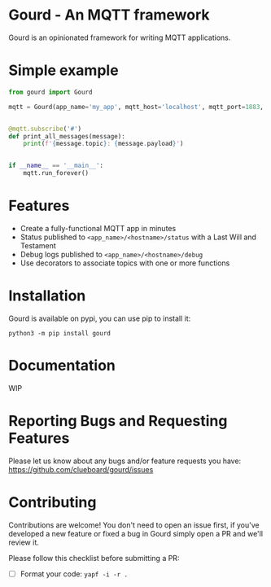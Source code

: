 # Gourd - An MQTT framework

Gourd is an opinionated framework for writing MQTT applications. 

# Simple example

```python
from gourd import Gourd

mqtt = Gourd(app_name='my_app', mqtt_host='localhost', mqtt_port=1883, username='mqtt', password='my_password')


@mqtt.subscribe('#')
def print_all_messages(message):
    print(f'{message.topic}: {message.payload}')


if __name__ == '__main__':
    mqtt.run_forever()
```

# Features

* Create a fully-functional MQTT app in minutes
* Status published to `<app_name>/<hostname>/status` with a Last Will and Testament
* Debug logs published to `<app_name>/<hostname>/debug`
* Use decorators to associate topics with one or more functions

# Installation

Gourd is available on pypi, you can use pip to install it:

    python3 -m pip install gourd

# Documentation

WIP

# Reporting Bugs and Requesting Features

Please let us know about any bugs and/or feature requests you have: <https://github.com/clueboard/gourd/issues>

# Contributing

Contributions are welcome! You don't need to open an issue first, if
you've developed a new feature or fixed a bug in Gourd simply open
a PR and we'll review it.

Please follow this checklist before submitting a PR:

* [ ] Format your code: `yapf -i -r .`
